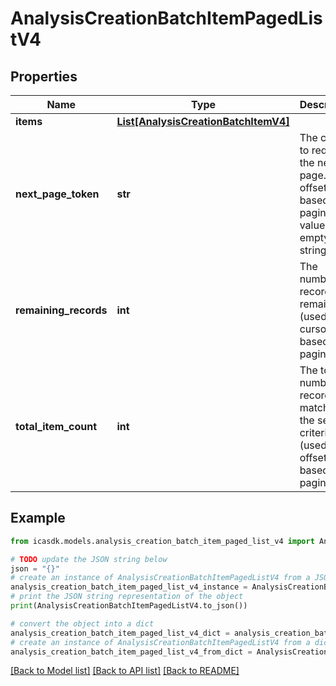 # AnalysisCreationBatchItemPagedListV4


## Properties

Name | Type | Description | Notes
------------ | ------------- | ------------- | -------------
**items** | [**List[AnalysisCreationBatchItemV4]**](AnalysisCreationBatchItemV4.md) |  | 
**next_page_token** | **str** | The cursor to request the next page. For offset-based paging the value is an empty string. | [optional] 
**remaining_records** | **int** | The number of records remaining (used in cursor based pagination) | [optional] 
**total_item_count** | **int** | The total number of records matching the search criteria (used in offset based pagination) | [optional] 

## Example

```python
from icasdk.models.analysis_creation_batch_item_paged_list_v4 import AnalysisCreationBatchItemPagedListV4

# TODO update the JSON string below
json = "{}"
# create an instance of AnalysisCreationBatchItemPagedListV4 from a JSON string
analysis_creation_batch_item_paged_list_v4_instance = AnalysisCreationBatchItemPagedListV4.from_json(json)
# print the JSON string representation of the object
print(AnalysisCreationBatchItemPagedListV4.to_json())

# convert the object into a dict
analysis_creation_batch_item_paged_list_v4_dict = analysis_creation_batch_item_paged_list_v4_instance.to_dict()
# create an instance of AnalysisCreationBatchItemPagedListV4 from a dict
analysis_creation_batch_item_paged_list_v4_from_dict = AnalysisCreationBatchItemPagedListV4.from_dict(analysis_creation_batch_item_paged_list_v4_dict)
```
[[Back to Model list]](../README.md#documentation-for-models) [[Back to API list]](../README.md#documentation-for-api-endpoints) [[Back to README]](../README.md)


